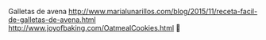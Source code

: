 Galletas de avena	http://www.marialunarillos.com/blog/2015/11/receta-facil-de-galletas-de-avena.html	http://www.joyofbaking.com/OatmealCookies.html
਍